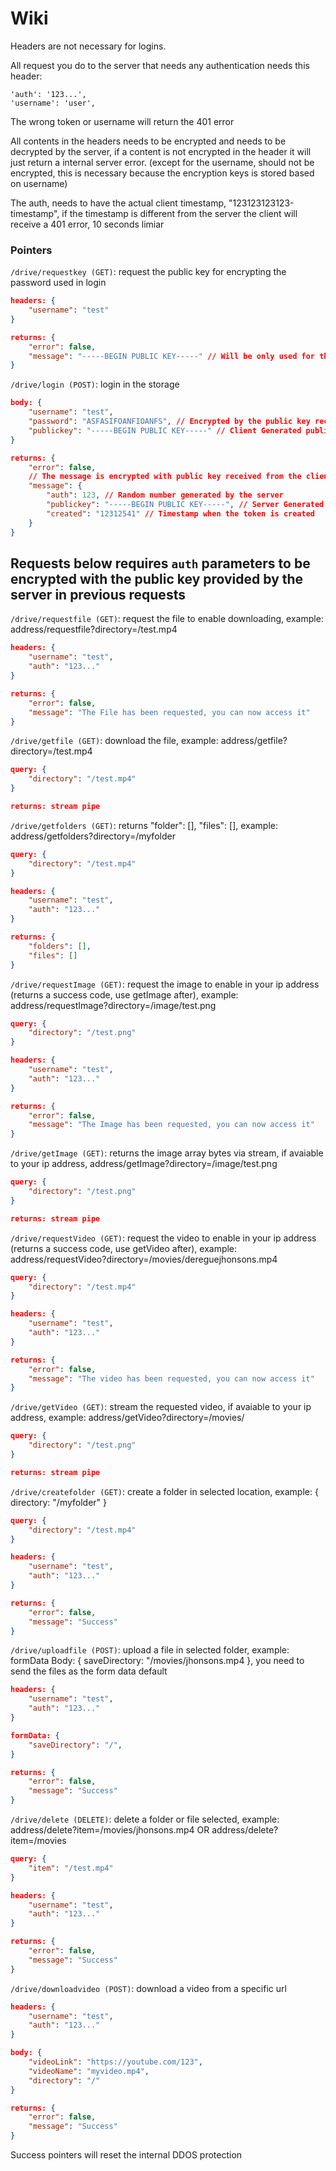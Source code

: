 # Wiki

Headers are not necessary for logins.

All request you do to the server that needs any authentication needs this header:
```
'auth': '123...',
'username': 'user',
```
The wrong token or username will return the 401 error

All contents in the headers needs to be encrypted and needs to be decrypted by the server, if a content is not encrypted in the header it will just return a internal server error. (except for the username, should not be encrypted, this is necessary because the encryption keys is stored based on username)

The auth, needs to have the actual client timestamp, "123123123123-timestamp", if the timestamp is different from the server the client will receive a 401 error, 10 seconds limiar

### Pointers
``/drive/requestkey (GET)``: request the public key for encrypting the password used in login
```json
headers: {
    "username": "test"
}

returns: {
    "error": false,
    "message": "-----BEGIN PUBLIC KEY-----" // Will be only used for the login and can be discarted after using "login"
}
```

``/drive/login (POST)``: login in the storage
```json
body: {
    "username": "test",
    "password": "ASFASIFOANFIOANFS", // Encrypted by the public key received from "requestkey"
    "publickey": "-----BEGIN PUBLIC KEY-----" // Client Generated public key for the server to encrypt for the client
}

returns: {
    "error": false,
    // The message is encrypted with public key received from the client (only the values not the keys)
    "message": {
        "auth": 123, // Random number generated by the server
        "publickey": "-----BEGIN PUBLIC KEY-----", // Server Generated public key for the client to encrypt requests for the server
        "created": "12312541" // Timestamp when the token is created
    }
}
```

## Requests below requires ``auth`` parameters to be encrypted with the public key provided by the server in previous requests

``/drive/requestfile (GET)``: request the file to enable downloading, example: address/requestfile?directory=/test.mp4
```json
headers: {
    "username": "test",
    "auth": "123..."
}

returns: {
    "error": false,
    "message": "The File has been requested, you can now access it"
}
```

``/drive/getfile (GET)``: download the file, example: address/getfile?directory=/test.mp4
```json
query: {
    "directory": "/test.mp4"
}

returns: stream pipe
```

``/drive/getfolders (GET)``: returns "folder": [], "files": [], example: address/getfolders?directory=/myfolder
```json
query: {
    "directory": "/test.mp4"
}

headers: {
    "username": "test",
    "auth": "123..."
}

returns: {
    "folders": [],
    "files": []
}
```

``/drive/requestImage (GET)``: request the image to enable in your ip address (returns a success code, use getImage after), example: address/requestImage?directory=/image/test.png
```json
query: {
    "directory": "/test.png"
}

headers: {
    "username": "test",
    "auth": "123..."
}

returns: {
    "error": false,
    "message": "The Image has been requested, you can now access it"
}
```

``/drive/getImage (GET)``: returns the image array bytes via stream, if avaiable to your ip address, address/getImage?directory=/image/test.png
```json
query: {
    "directory": "/test.png"
}

returns: stream pipe
```

``/drive/requestVideo (GET)``: request the video to enable in your ip address (returns a success code, use getVideo after), example: address/requestVideo?directory=/movies/dereguejhonsons.mp4
```json
query: {
    "directory": "/test.mp4"
}

headers: {
    "username": "test",
    "auth": "123..."
}

returns: {
    "error": false,
    "message": "The video has been requested, you can now access it"
}
```

``/drive/getVideo (GET)``: stream the requested video, if avaiable to your ip address, example: address/getVideo?directory=/movies/
```json
query: {
    "directory": "/test.png"
}

returns: stream pipe
```

``/drive/createfolder (GET)``: create a folder in selected location, example: { directory: "/myfolder" }
```json
query: {
    "directory": "/test.mp4"
}

headers: {
    "username": "test",
    "auth": "123..."
}

returns: {
    "error": false,
    "message": "Success"
}
```

``/drive/uploadfile (POST)``: upload a file in selected folder, example: formData Body: { saveDirectory: "/movies/jhonsons.mp4 }, you need to send the files as the form data default
```json
headers: {
    "username": "test",
    "auth": "123..."
}

formData: {
    "saveDirectory": "/",
}

returns: {
    "error": false,
    "message": "Success"
}
```

``/drive/delete (DELETE)``: delete a folder or file selected, example: address/delete?item=/movies/jhonsons.mp4 OR address/delete?item=/movies
```json
query: {
    "item": "/test.mp4"
}

headers: {
    "username": "test",
    "auth": "123..."
}

returns: {
    "error": false,
    "message": "Success"
}
```

``/drive/downloadvideo (POST)``: download a video from a specific url
```json
headers: {
    "username": "test",
    "auth": "123..."
}

body: {
    "videoLink": "https://youtube.com/123",
    "videoName": "myvideo.mp4",
    "directory": "/"
}

returns: {
    "error": false,
    "message": "Success"
}
```

Success pointers will reset the internal DDOS protection